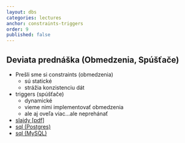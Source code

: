 ```yaml
---
layout: dbs
categories: lectures
anchor: constraints-triggers
order: 9
published: false
---
```

## Deviata prednáška (Obmedzenia, Spúšťače)

* Prešli sme si constraints (obmedzenia)
  * sú statické
  * strážia konzistenciu dát
* triggers (spúšťače)
  * dynamické
  * vieme nimi implementovať obmedzenia
  * ale aj oveľa viac...ale neprehánať
* [slajdy [pdf]](/lectures/files/09_Constraints_Triggers.pdf)
* [sql (Postgres)](/lectures/files/09_Constraints-Triggers-Postgres)
* [sql (MySQL)](/lectures/files/09_Constraints-Triggers-Mysql)


